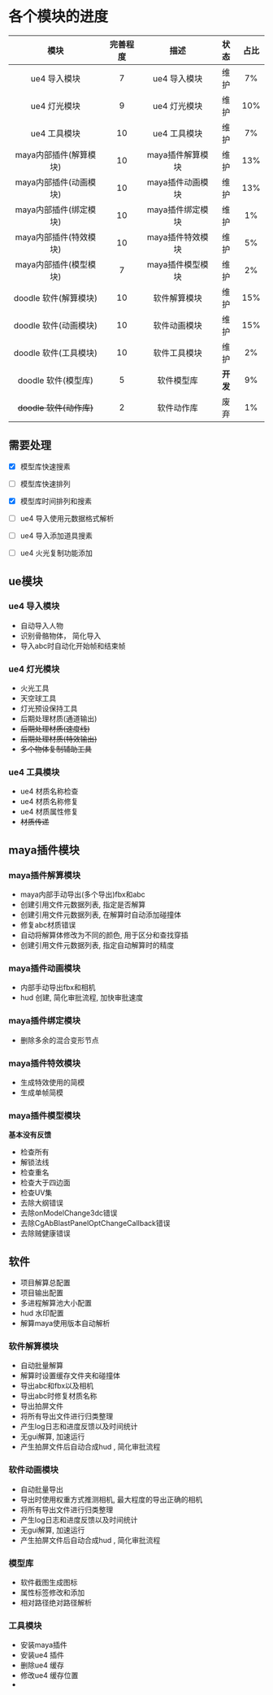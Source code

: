 # 各个模块的进度  

|          模块           | 完善程度 |       描述       |   状态   | 占比  |
| :---------------------: | :------: | :--------------: | :------: | :---: |
|      ue4 导入模块       |    7     |   ue4 导入模块   |   维护   |  7%   |
|      ue4 灯光模块       |    9     |   ue4 灯光模块   |   维护   |  10%  |
|      ue4 工具模块       |    10    |   ue4 工具模块   |   维护   |  7%   |
| maya内部插件(解算模块)  |    10    | maya插件解算模块 |   维护   |  13%  |
| maya内部插件(动画模块)  |    10    | maya插件动画模块 |   维护   |  13%  |
| maya内部插件(绑定模块)  |    10    | maya插件绑定模块 |   维护   |  1%   |
| maya内部插件(特效模块)  |    10    | maya插件特效模块 |   维护   |  5%   |
| maya内部插件(模型模块)  |    7     | maya插件模型模块 |   维护   |  2%   |
|  doodle 软件(解算模块)  |    10    |   软件解算模块   |   维护   |  15%  |
|  doodle 软件(动画模块)  |    10    |   软件动画模块   |   维护   |  15%  |
|  doodle 软件(工具模块)  |    10    |   软件工具模块   |   维护   |  2%   |
|   doodle 软件(模型库)   |    5     |    软件模型库    | **开发** |  9%   |
| ~~doodle 软件(动作库)~~ |    2     |    软件动作库    |   废弃   |  1%   |

## 需要处理
 - [x] 模型库快速搜素
 - [ ] 模型库快速排列
 - [x] 模型库时间排列和搜素
 - [ ] ue4 导入使用元数据格式解析
 - [ ] ue4 导入添加道具搜素
 - [ ] ue4 火光复制功能添加


## ue模块

### ue4 导入模块
  - 自动导入人物
  - 识别骨骼物体， 简化导入
  - 导入abc时自动化开始帧和结束帧

### ue4 灯光模块
  - 火光工具
  - 天空球工具
  - 灯光预设保持工具
  - 后期处理材质(通道输出)
  - ~~后期处理材质(速度线)~~
  - ~~后期处理材质(特效输出)~~
  - ~~多个物体复制辅助工具~~

### ue4 工具模块
  - ue4 材质名称检查
  - ue4 材质名称修复
  - ue4 材质属性修复
  - ~~材质传递~~

 
## maya插件模块

### maya插件解算模块    
 - maya内部手动导出(多个导出)fbx和abc
 - 创建引用文件元数据列表, 指定是否解算
 - 创建引用文件元数据列表, 在解算时自动添加碰撞体
 - 修复abc材质错误
 - 自动将解算体修改为不同的颜色, 用于区分和查找穿插
 - 创建引用文件元数据列表, 指定自动解算时的精度

### maya插件动画模块
  - 内部手动导出fbx和相机
  - hud 创建, 简化审批流程, 加快审批速度

### maya插件绑定模块
  - 删除多余的混合变形节点

### maya插件特效模块
  - 生成特效使用的简模
  - 生成单帧简模

### maya插件模型模块
  **基本没有反馈**

  - 检查所有
  - 解锁法线
  - 检查重名
  - 检查大于四边面
  - 检查UV集
  - 去除大纲错误
  - 去除onModelChange3dc错误
  - 去除CgAbBlastPanelOptChangeCallback错误
  - 去除贼健康错误

## 软件
  - 项目解算总配置
  - 项目输出配置
  - 多进程解算池大小配置
  - hud 水印配置
  - 解算maya使用版本自动解析

### 软件解算模块
  - 自动批量解算
  - 解算时设置缓存文件夹和碰撞体
  - 导出abc和fbx以及相机
  - 导出abc时修复材质名称
  - 导出拍屏文件
  - 将所有导出文件进行归类整理
  - 产生log日志和进度反馈以及时间统计
  - 无gui解算, 加速运行
  - 产生拍屏文件后自动合成hud , 简化审批流程

### 软件动画模块
  - 自动批量导出
  - 导出时使用权重方式推测相机, 最大程度的导出正确的相机
  - 将所有导出文件进行归类整理
  - 产生log日志和进度反馈以及时间统计
  - 无gui解算, 加速运行
  - 产生拍屏文件后自动合成hud , 简化审批流程

### 模型库
  - 软件截图生成图标
  - 属性标签修改和添加
  - 相对路径绝对路径解析

### 工具模块
  - 安装maya插件
  - 安装ue4 插件
  - 删除ue4 缓存
  - 修改ue4 缓存位置
  - 